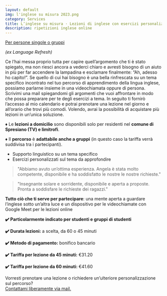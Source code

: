 ```yaml
---
layout: default
img: l'inglese su misura 2023.png
category: Services
title: L’inglese su misura · Lezioni di inglese con esercizi personalizzati
description: ripetizioni inglese online
---
```

<p><u>Per persone singole o gruppi</u></p>
<p><em>(ex Language Refresh)</em></p>
<p>
Ce l’hai messa proprio tutta per capire quell’argomento che ti è stato spiegato, ma non riesci ancora a vederci chiaro e avresti bisogno di un aiuto in più per far accendere la lampadina e esclamare finalmente: “Ah, adesso ho capito!”. Se quello di cui hai bisogno è una bella rinfrescata su un tema specifico incontrato nel tuo percorso di apprendimento della lingua inglese, possiamo parlarne insieme in una videochiamata oppure di persona. Scrivimi una mail spiegandomi gli argomenti che vuoi affrontare in modo che possa preparare per te degli esercizi a tema. In seguito ti fornirò l’accesso al mio calendario e potrai prenotare una lezione nel giorno e all’orario che trovi più comodi. Volendo, avrai la possibilità di acquistare più lezioni in un’unica soluzione.
</p>
<p>♦︎ Le <strong>lezioni a domicilio</strong> sono disponibili solo per residenti nel <strong>comune di Spresiano (TV) e limitrofi</strong>.</p>
<p>♦︎ Il <strong>percorso</strong> è <strong>adattabile anche a gruppi</strong> (in questo caso la tariffa verrà suddivisa tra i partecipanti).</p>
<ul type="disc">    
    <li>Supporto linguistico su un tema specifico</li>
    <li>Esercizi personalizzati sul tema da approfondire</li>
</ul>
<blockquote>
"Abbiamo avuto un’ottima esperienza. Angela è stata molto competente, disponibile e ha soddisfatto le nostre le nostre richieste."
</blockquote>
<blockquote>
"Insegnante solare e sorridente, disponibile e aperta a proposte. Pronta a soddisfare le richieste dei ragazzi."
</blockquote>
<p>
<strong>Tutto ciò che ti serve per partecipare</strong>: una mente aperta a guardare l’inglese sotto un’altra luce e un dispositivo per le videochiamate con Google Meet per le lezioni online</p>
<p>
<strong>✔️ Particolarmente indicato per studenti e gruppi di studenti</strong>
</p>
<p>
<strong>✔️ Durata lezioni:</strong> a scelta, da 60 o 45 minuti
</p>
<p>
<strong>✔️ Metodo di pagamento:</strong> bonifico bancario
</p>
<p>
<strong>✔️ Tariffa per lezione da 45 minuti:</strong> €31.20
</p>
<p>
<strong>✔️ Tariffa per lezione da 60 minuti:</strong> €41.60
</p>
<p>
Vorresti prenotare una lezione o richiedere un’ulteriore personalizzazione sul percorso?
<br>
<a href="#contact">Contattami liberamente via mail.</a>
</p>
